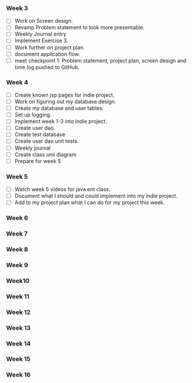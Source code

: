 ### Week 3
- [ ] Work on Screen design.
- [ ] Revamp Problem statement to look more presentable.
- [ ] Weekly Journal entry
- [ ] Implement Exercise 3.
- [ ] Work further on project plan.
- [ ] document application flow.
- [ ] meet checkpoint 1: Problem statement, project plan, screen design and time log pushed to GitHub. 

### Week 4
- [ ] Create known jsp pages for indie project.
- [ ] Work on figuring out my database design.
- [ ] Create my database and user tables.
- [ ] Set up logging.
- [ ] Implement week 1-3 into indie project.
- [ ] Create user dao.
- [ ] Create test database
- [ ] Create user dao unit tests.
- [ ] Weekly journal
- [ ] Create class uml diagram
- [ ] Prepare for week 5

### Week 5
- [ ] Watch week 5 videos for java ent class.
- [ ] Document what I should and could implement into my indie project.
- [ ] Add to my project plan what I can do for my project this week.

### Week 6

### Week 7

### Week 8

### Week 9

### Week10

### Week 11

### Week 12

### Week 13

### Week 14

### Week 15

### Week 16


